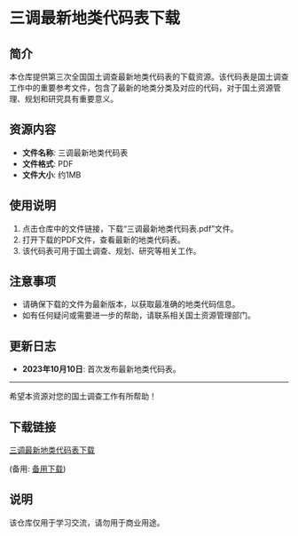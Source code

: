 # 三调最新地类代码表下载

## 简介

本仓库提供第三次全国国土调查最新地类代码表的下载资源。该代码表是国土调查工作中的重要参考文件，包含了最新的地类分类及对应的代码，对于国土资源管理、规划和研究具有重要意义。

## 资源内容

- **文件名称**: 三调最新地类代码表
- **文件格式**: PDF
- **文件大小**: 约1MB

## 使用说明

1. 点击仓库中的文件链接，下载“三调最新地类代码表.pdf”文件。
2. 打开下载的PDF文件，查看最新的地类代码表。
3. 该代码表可用于国土调查、规划、研究等相关工作。

## 注意事项

- 请确保下载的文件为最新版本，以获取最准确的地类代码信息。
- 如有任何疑问或需要进一步的帮助，请联系相关国土资源管理部门。

## 更新日志

- **2023年10月10日**: 首次发布最新地类代码表。

---

希望本资源对您的国土调查工作有所帮助！

## 下载链接
[三调最新地类代码表下载](https://pan.quark.cn/s/41f6478cf0d0) 

(备用: [备用下载](https://pan.baidu.com/s/1v-2rus17WWJGOAO2TmpDMg?pwd=1234))

## 说明

该仓库仅用于学习交流，请勿用于商业用途。
